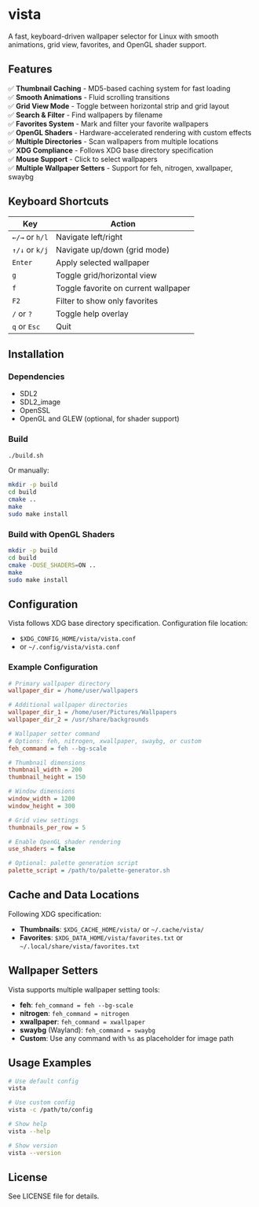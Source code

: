 # vista

A fast, keyboard-driven wallpaper selector for Linux with smooth animations, grid view, favorites, and OpenGL shader support.

## Features

✅ **Thumbnail Caching** - MD5-based caching system for fast loading  
✅ **Smooth Animations** - Fluid scrolling transitions  
✅ **Grid View Mode** - Toggle between horizontal strip and grid layout  
✅ **Search & Filter** - Find wallpapers by filename  
✅ **Favorites System** - Mark and filter your favorite wallpapers  
✅ **OpenGL Shaders** - Hardware-accelerated rendering with custom effects  
✅ **Multiple Directories** - Scan wallpapers from multiple locations  
✅ **XDG Compliance** - Follows XDG base directory specification  
✅ **Mouse Support** - Click to select wallpapers  
✅ **Multiple Wallpaper Setters** - Support for feh, nitrogen, xwallpaper, swaybg  

## Keyboard Shortcuts

| Key | Action |
|-----|--------|
| `←/→` or `h/l` | Navigate left/right |
| `↑/↓` or `k/j` | Navigate up/down (grid mode) |
| `Enter` | Apply selected wallpaper |
| `g` | Toggle grid/horizontal view |
| `f` | Toggle favorite on current wallpaper |
| `F2` | Filter to show only favorites |
| `/` or `?` | Toggle help overlay |
| `q` or `Esc` | Quit |

## Installation

### Dependencies

- SDL2
- SDL2_image
- OpenSSL
- OpenGL and GLEW (optional, for shader support)

### Build

```bash
./build.sh
```

Or manually:

```bash
mkdir -p build
cd build
cmake ..
make
sudo make install
```

### Build with OpenGL Shaders

```bash
mkdir -p build
cd build
cmake -DUSE_SHADERS=ON ..
make
sudo make install
```

## Configuration

Vista follows XDG base directory specification. Configuration file location:
- `$XDG_CONFIG_HOME/vista/vista.conf`
- or `~/.config/vista/vista.conf`

### Example Configuration

```ini
# Primary wallpaper directory
wallpaper_dir = /home/user/wallpapers

# Additional wallpaper directories
wallpaper_dir_1 = /home/user/Pictures/Wallpapers
wallpaper_dir_2 = /usr/share/backgrounds

# Wallpaper setter command
# Options: feh, nitrogen, xwallpaper, swaybg, or custom
feh_command = feh --bg-scale

# Thumbnail dimensions
thumbnail_width = 200
thumbnail_height = 150

# Window dimensions
window_width = 1200
window_height = 300

# Grid view settings
thumbnails_per_row = 5

# Enable OpenGL shader rendering
use_shaders = false

# Optional: palette generation script
palette_script = /path/to/palette-generator.sh
```

## Cache and Data Locations

Following XDG specification:

- **Thumbnails**: `$XDG_CACHE_HOME/vista/` or `~/.cache/vista/`
- **Favorites**: `$XDG_DATA_HOME/vista/favorites.txt` or `~/.local/share/vista/favorites.txt`

## Wallpaper Setters

Vista supports multiple wallpaper setting tools:

- **feh**: `feh_command = feh --bg-scale`
- **nitrogen**: `feh_command = nitrogen`
- **xwallpaper**: `feh_command = xwallpaper`
- **swaybg** (Wayland): `feh_command = swaybg`
- **Custom**: Use any command with `%s` as placeholder for image path

## Usage Examples

```bash
# Use default config
vista

# Use custom config
vista -c /path/to/config

# Show help
vista --help

# Show version
vista --version
```

## License

See LICENSE file for details.
